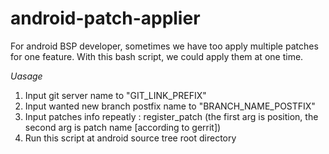 android-patch-applier
=====================

For android BSP developer, sometimes we have too apply multiple patches for one feature. With this bash script, we could apply them at one time.

*Uasage*
  1. Input git server name to "GIT_LINK_PREFIX"
  2. Input wanted new branch postfix name to "BRANCH_NAME_POSTFIX"
  3. Input patches info repeatly : register_patch (the first arg is position, the second arg is patch name [according to gerrit])
  4. Run this script at android source tree root directory
